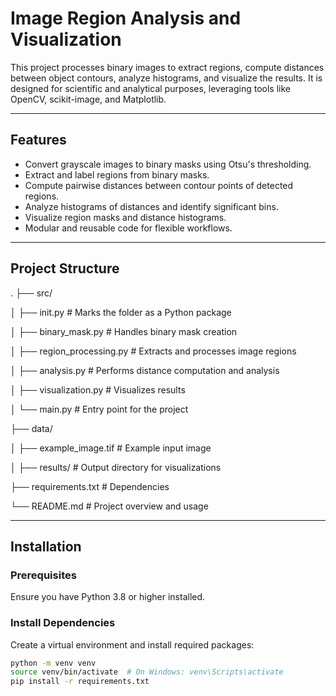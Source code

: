 # Image Region Analysis and Visualization

This project processes binary images to extract regions, compute distances between object contours, analyze histograms, and visualize the results. It is designed for scientific and analytical purposes, leveraging tools like OpenCV, scikit-image, and Matplotlib.

---

## Features

- Convert grayscale images to binary masks using Otsu's thresholding.
- Extract and label regions from binary masks.
- Compute pairwise distances between contour points of detected regions.
- Analyze histograms of distances and identify significant bins.
- Visualize region masks and distance histograms.
- Modular and reusable code for flexible workflows.

---

## Project Structure

.
├── src/

│ ├── init.py # Marks the folder as a Python package

│ ├── binary_mask.py # Handles binary mask creation

│ ├── region_processing.py # Extracts and processes image regions

│ ├── analysis.py # Performs distance computation and analysis

│ ├── visualization.py # Visualizes results

│ └── main.py # Entry point for the project

├── data/

│ ├── example_image.tif # Example input image

│ ├── results/ # Output directory for visualizations

├── requirements.txt # Dependencies

└── README.md # Project overview and usage

---

## Installation

### Prerequisites

Ensure you have Python 3.8 or higher installed.

### Install Dependencies

Create a virtual environment and install required packages:

```bash
python -m venv venv
source venv/bin/activate  # On Windows: venv\Scripts\activate
pip install -r requirements.txt
```
